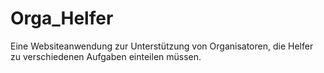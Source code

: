 # Orga_Helfer
Eine Websiteanwendung zur Unterstützung von Organisatoren, die Helfer zu verschiedenen Aufgaben einteilen müssen. 
